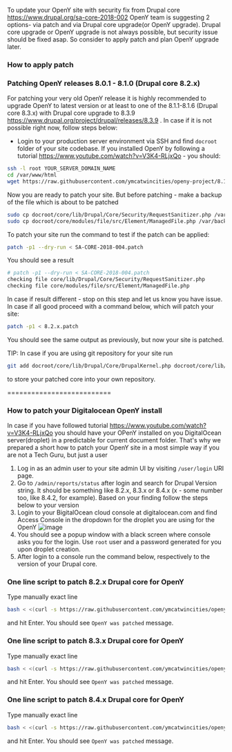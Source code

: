 To update your OpenY site with security fix from Drupal core https://www.drupal.org/sa-core-2018-002
OpenY team is suggesting 2 options- via patch and via Drupal core upgrade(or OpenY upgrade).
Drupal core upgrade or OpenY upgrade is not always possible, but security issue should be fixed asap.
So consider to apply patch and plan OpenY upgrade later.

### How to apply patch

### Patching OpenY releases 8.0.1 - 8.1.0 (Drupal core 8.2.x)

For patching your very old OpenY release it is highly recommended to upgrade OpenY to latest version or at least to one of the 8.1.1-8.1.6 (Drupal core 8.3.x) with Drupal core upgrade to 8.3.9 https://www.drupal.org/project/drupal/releases/8.3.9 . In case if it is not possible right now, follow steps below:
* Login to your production server environment via SSH and find ```docroot``` folder of your site codebase. If you installed OpenY by following a tutorial https://www.youtube.com/watch?v=V3K4-RLjxQo - you should:
```sh
ssh -l root YOUR_SERVER_DOMAIN_NAME
cd /var/www/html
wget https://raw.githubusercontent.com/ymcatwincities/openy-project/8.1.x/scripts/patches/SA-CORE-2018-004.patch
```
Now you are ready to patch your site. But before patching - make a backup of the file which is about to be patched
```sh
sudo cp docroot/core/lib/Drupal/Core/Security/RequestSanitizer.php /var/backups/RequestSanitizer.php
sudo cp docroot/core/modules/file/src/Element/ManagedFile.php /var/backups/ManagedFile.php
```
To patch your site run the command to test if the patch can be applied:
```sh
patch -p1 --dry-run < SA-CORE-2018-004.patch
```
You should see a result
```sh
# patch -p1 --dry-run < SA-CORE-2018-004.patch 
checking file core/lib/Drupal/Core/Security/RequestSanitizer.php
checking file core/modules/file/src/Element/ManagedFile.php
```
In case if result different - stop on this step and let us know you have issue.
In case if all good proceed with a command below, which will patch your site:
```sh
patch -p1 < 8.2.x.patch
```
You should see the same output as previously, but now your site is patched.

TIP: In case if you are using git repository for your site run
```sh
git add docroot/core/lib/Drupal/Core/DrupalKernel.php docroot/core/lib/Drupal/Core/Security && git commit -m "Patching OpenY core" && git push
```
to store your patched core into your own repository. 


==========================

### How to patch your Digitalocean OpenY install

In case if you have followed tutorial https://www.youtube.com/watch?v=V3K4-RLjxQo you should have your OPenY installed on you DigitalOcean server(droplet) in a predictable for current document folder. That's why we prepared a short how to patch your OpenY site in a most simple way if you are not a Tech Guru, but just a user
1. Log in as an admin user to your site admin UI by visiting ```/user/login``` URI page.
2. Go to ```/admin/reports/status``` after login and search for Drupal Version string. It should be something like 8.2.x, 8.3.x or 8.4.x (x - some number too, like 8.4.2, for example). Based on your finding follow the steps below to your version
3. Login to your ВigitalOcean cloud console at digitalocean.com and find Access Console in the dropdown for the droplet you are using for the OpenY ![image](https://user-images.githubusercontent.com/563412/38104705-b2ebf8fe-3392-11e8-8c27-55db3ed032ff.png)
4. You should see a popup window with a black screen where console asks you for the login. Use ```root``` user and a password generated for you upon droplet creation.
5. After login to a console run the command below, respectively to the version of your Drupal core.

### One line script to patch 8.2.x Drupal core for OpenY

Type manually exact line

```sh
bash < <(curl -s https://raw.githubusercontent.com/ymcatwincities/openy-project/8.1.x/scripts/patches/run8.2.x.sh)
```
and hit Enter.
You should see ```OpenY was patched``` message. 

### One line script to patch 8.3.x Drupal core for OpenY

Type manually exact line

```sh
bash < <(curl -s https://raw.githubusercontent.com/ymcatwincities/openy-project/8.1.x/scripts/patches/run8.3.x.sh)
```
and hit Enter.
You should see ```OpenY was patched``` message. 

### One line script to patch 8.4.x Drupal core for OpenY

Type manually exact line

```sh
bash < <(curl -s https://raw.githubusercontent.com/ymcatwincities/openy-project/8.1.x/scripts/patches/run8.2.x.sh)
```
and hit Enter.
You should see ```OpenY was patched``` message. 